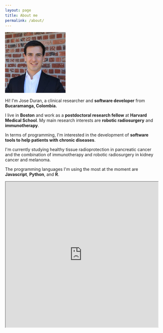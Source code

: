 ```yaml
---
layout: page
title: About me
permalink: /about/
---
```


<img src="/assets/jose.jpg" alt="Drawing" class = "rounded-image" style="width: 200px;"/>

Hi! I'm Jose Duran, a clinical researcher and **software developer** from **Bucaramanga, Colombia.**

I live in **Boston** and work as a **postdoctoral research fellow** at **Harvard Medical School**. My main research interests are **robotic radiosurgery** and **immunotherapy**.

In terms of programming, I'm interested in the development of **software tools to help patients with chronic diseases**. 

I'm currently studying healthy tissue radioprotection in pancreatic cancer and the combination of immunotherapy and robotic radiosurgery in kidney cancer and melanoma.

The programming languages I'm using the most at the moment are **Javascript**, **Python**, and **R**.

<iframe src="https://www.google.com/maps/d/embed?mid=1NFL1bq4m6VRavNoUhXLu7T5oQ3s09SyS" width="100%" height="480"></iframe>